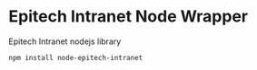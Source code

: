 Epitech Intranet Node Wrapper
=============================

Epitech Intranet nodejs library

```bash
npm install node-epitech-intranet
```
